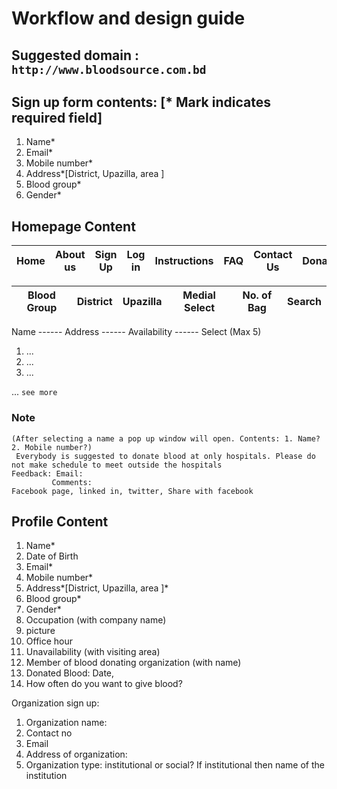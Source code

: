 # Workflow and design guide

## Suggested domain : `http://www.bloodsource.com.bd`

## Sign up form contents: [* Mark indicates required field]
   1.	Name*
   2.	Email*
   3.	Mobile number*
   4.	Address*[District, Upazilla, area ]
   5.	Blood group*
   6.	Gender* 
   
## Homepage Content

| Home 	| About us 	| Sign Up 	| Log in 	| Instructions 	| FAQ 	| Contact Us 	| Donate 	|
|------	|----------	|---------	|--------	|--------------	|-----	|------------	|--------	|

| Blood Group 	| District 	| Upazilla 	| Medial Select 	| No. of Bag 	| Search 	|
|-------------	|----------	|----------	|---------------	|------------	|--------	|

Name  ------    Address   ------    Availability   ------   Select (Max 5)

1. ...
2. ...
3. ...


... `see more`

### Note
```
(After selecting a name a pop up window will open. Contents: 1. Name?  2. Mobile number?)
 Everybody is suggested to donate blood at only hospitals. Please do not make schedule to meet outside the hospitals
Feedback: Email:
	     Comments:
Facebook page, linked in, twitter, Share with facebook 
```

## Profile Content 
1.	Name*
2.	Date of Birth
3.	Email*
4.	Mobile number*
5.	Address*[District, Upazilla, area ]*
6.	Blood group*
7.	Gender*
8.	Occupation (with company name)
9.	picture
10.	Office hour
11.	Unavailability (with visiting area)
12.	Member of blood donating organization (with name)
13.	Donated Blood: Date,
14.	How often do you want to give blood?


Organization sign up:
1.	Organization name:
2.	Contact no
3.	Email
4.	Address of organization:
5.	Organization type: institutional or social? If institutional then name of the institution

